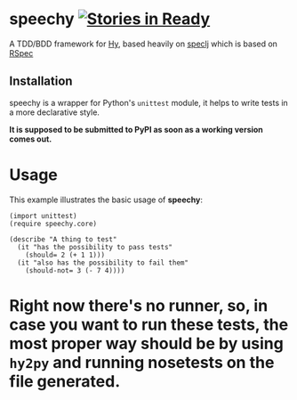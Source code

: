 # speechy [![Stories in Ready](https://badge.waffle.io/NickSeagull/speechy.png?label=ready&title=Ready)](https://waffle.io/NickSeagull/speechy)
A TDD/BDD framework for [Hy](http://hylang.org), based heavily on [speclj](https://github.com/slagyr/speclj) which is based on [RSpec](http://rspec.info/)

## Installation

speechy is a wrapper for Python's `unittest` module, it helps to write tests in a more declarative style.

**It is supposed to be submitted to PyPI as soon as a working version comes out.**

# Usage

This example illustrates the basic usage of **speechy**:

```hy
(import unittest)
(require speechy.core)

(describe "A thing to test"
  (it "has the possibility to pass tests"
    (should= 2 (+ 1 1)))
  (it "also has the possibility to fail them"
    (should-not= 3 (- 7 4))))
```

# Right now there's no runner, so, in case you want to run these tests, the most proper way should be by using `hy2py` and running nosetests on the file generated.
